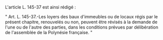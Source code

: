 L'article L. 145-37 est ainsi rédigé :

" Art. L. 145-37.-Les loyers des baux d'immeubles ou de locaux régis par le présent chapitre, renouvelés ou non, peuvent être révisés à la demande de l'une ou de l'autre des parties, dans les conditions prévues par délibération de l'assemblée de la Polynésie française. "
